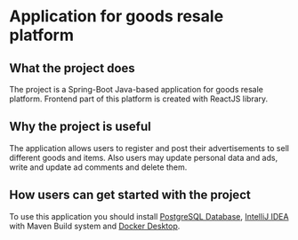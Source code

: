 # Application for goods resale platform

## What the project does

The project is a Spring-Boot Java-based application for goods resale platform. Frontend part of this platform is created with ReactJS library.

## Why the project is useful

The application allows users to register and post their advertisements to sell different goods and items. Also users may update personal data and ads, write and update ad comments and delete them.

## How users can get started with the project

To use this application you should install [PostgreSQL Database](https://www.postgresql.org/download/), [IntelliJ IDEA](https://www.jetbrains.com/idea/download/#section=windows) with Maven Build system and [Docker Desktop](https://www.docker.com/).

